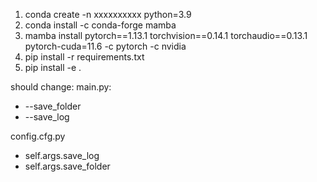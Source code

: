 1. conda create -n xxxxxxxxxx python=3.9
2. conda install -c conda-forge mamba
3. mamba install pytorch==1.13.1 torchvision==0.14.1 torchaudio==0.13.1 pytorch-cuda=11.6 -c pytorch -c nvidia
4. pip install -r requirements.txt
5. pip install -e .

should change:
main.py:
* --save_folder
* --save_log

config.cfg.py
* self.args.save_log
* self.args.save_folder
